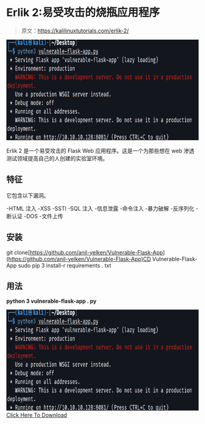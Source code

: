 # Erlik 2:易受攻击的烧瓶应用程序

> 原文：<https://kalilinuxtutorials.com/erlik-2/>

[![](img//8e1add729873c0d263eff2f640bdfb24.png)](https://blogger.googleusercontent.com/img/b/R29vZ2xl/AVvXsEg5kWypIZBXQFVBi9E8_tgMx2WsQXP0TTXtkOAwamMPJGFUweuSwBMfdubfUdTMI9PbuVENP6-ZJAkGwX1lfHBEaJY1SC5VFGMOdekbzXlrGNxbPfWUWIZN1ry8T1P_-HAAuwA0KSCQ9yx2RUUxzgH8IUDvEYbGyb2bXQceMx8wo5aJLaiDzjByX5hE/s728/Erlik%202.png)

Erlik 2 是一个易受攻击的 Flask Web 应用程序。这是一个为那些想在 web 渗透测试领域提高自己的人创建的实验室环境。

## 特征

它包含以下漏洞。

-HTML 注入
-XSS
-SSTI
-SQL 注入
-信息泄露
-命令注入
-暴力破解
-反序列化
-断认证
-DOS
-文件上传

## 安装

git clone[https://github.com/anil-yelken/Vulnerable-Flask-App](https://github.com/anil-yelken/Vulnerable-Flask-App)CD Vulnerable-Flask-App
sudo pip 3 install-r requirements . txt

## 用法

**python 3 vulnerable-flask-app . py**

![](img//8e1add729873c0d263eff2f640bdfb24.png)[Click Here To Download](https://github.com/anil-yelken/Vulnerable-Flask-App)